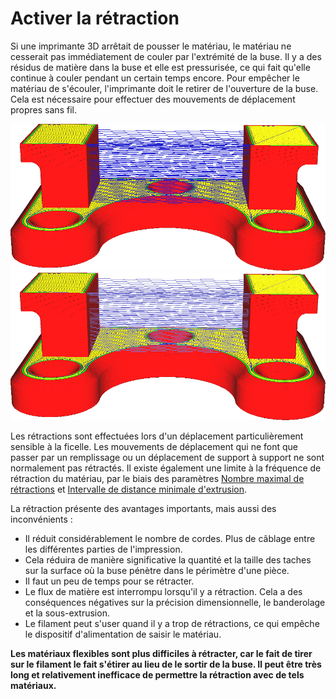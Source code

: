 Activer la rétraction
====
Si une imprimante 3D arrêtait de pousser le matériau, le matériau ne cesserait pas immédiatement de couler par l'extrémité de la buse. Il y a des résidus de matière dans la buse et elle est pressurisée, ce qui fait qu'elle continue à couler pendant un certain temps encore. Pour empêcher le matériau de s'écouler, l'imprimante doit le retirer de l'ouverture de la buse. Cela est nécessaire pour effectuer des mouvements de déplacement propres sans fil.

![Rétractations désactivées](../../../articles/images/retraction_enable_disabled.png)
![Les mouvements de déplacement rétractés apparaissent en bleu plus clair](../../../articles/images/retraction_enable_enabled.png)

Les rétractions sont effectuées lors d'un déplacement particulièrement sensible à la ficelle. Les mouvements de déplacement qui ne font que passer par un remplissage ou un déplacement de support à support ne sont normalement pas rétractés. Il existe également une limite à la fréquence de rétraction du matériau, par le biais des paramètres [Nombre maximal de rétractions](retraction_count_max.md) et [Intervalle de distance minimale d'extrusion](retraction_extrusion_window.md).

La rétraction présente des avantages importants, mais aussi des inconvénients :
* Il réduit considérablement le nombre de cordes. Plus de câblage entre les différentes parties de l'impression.
* Cela réduira de manière significative la quantité et la taille des taches sur la surface où la buse pénètre dans le périmètre d'une pièce.
* Il faut un peu de temps pour se rétracter.
* Le flux de matière est interrompu lorsqu'il y a rétraction. Cela a des conséquences négatives sur la précision dimensionnelle, le banderolage et la sous-extrusion.
* Le filament peut s'user quand il y a trop de rétractions, ce qui empêche le dispositif d'alimentation de saisir le matériau.

**Les matériaux flexibles sont plus difficiles à rétracter, car le fait de tirer sur le filament le fait s'étirer au lieu de le sortir de la buse. Il peut être très long et relativement inefficace de permettre la rétraction avec de tels matériaux.**


